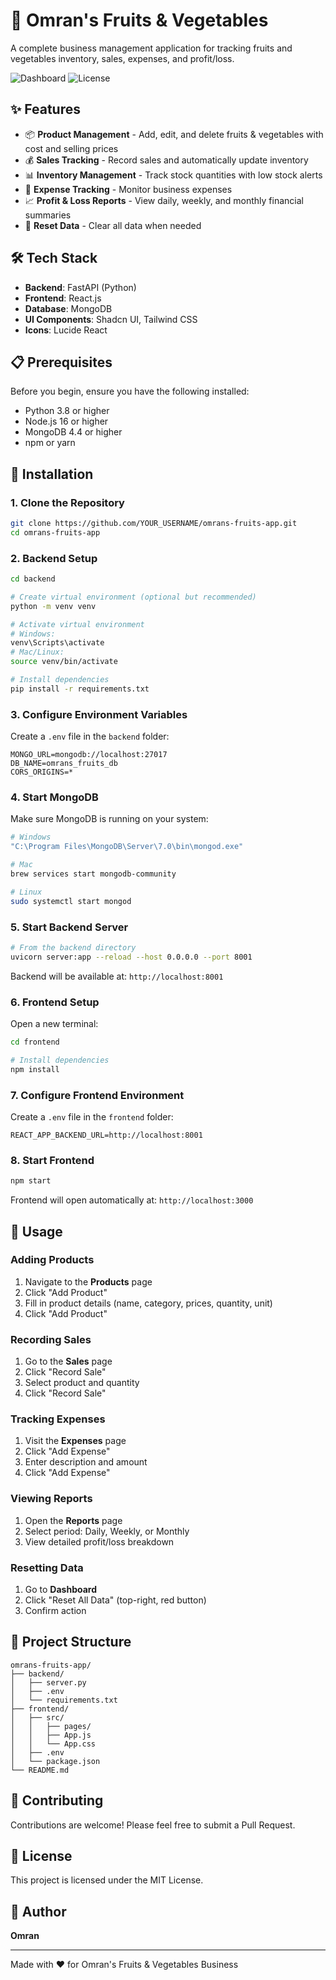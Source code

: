 # 🍎 Omran's Fruits & Vegetables

A complete business management application for tracking fruits and vegetables inventory, sales, expenses, and profit/loss.

![Dashboard](https://img.shields.io/badge/Status-Active-success)
![License](https://img.shields.io/badge/License-MIT-blue)

## ✨ Features

- 📦 **Product Management** - Add, edit, and delete fruits & vegetables with cost and selling prices
- 💰 **Sales Tracking** - Record sales and automatically update inventory
- 📊 **Inventory Management** - Track stock quantities with low stock alerts
- 💸 **Expense Tracking** - Monitor business expenses
- 📈 **Profit & Loss Reports** - View daily, weekly, and monthly financial summaries
- 🔄 **Reset Data** - Clear all data when needed

## 🛠️ Tech Stack

- **Backend**: FastAPI (Python)
- **Frontend**: React.js
- **Database**: MongoDB
- **UI Components**: Shadcn UI, Tailwind CSS
- **Icons**: Lucide React

## 📋 Prerequisites

Before you begin, ensure you have the following installed:
- Python 3.8 or higher
- Node.js 16 or higher
- MongoDB 4.4 or higher
- npm or yarn

## 🚀 Installation

### 1. Clone the Repository

```bash
git clone https://github.com/YOUR_USERNAME/omrans-fruits-app.git
cd omrans-fruits-app
```

### 2. Backend Setup

```bash
cd backend

# Create virtual environment (optional but recommended)
python -m venv venv

# Activate virtual environment
# Windows:
venv\Scripts\activate
# Mac/Linux:
source venv/bin/activate

# Install dependencies
pip install -r requirements.txt
```

### 3. Configure Environment Variables

Create a `.env` file in the `backend` folder:

```env
MONGO_URL=mongodb://localhost:27017
DB_NAME=omrans_fruits_db
CORS_ORIGINS=*
```

### 4. Start MongoDB

Make sure MongoDB is running on your system:

```bash
# Windows
"C:\Program Files\MongoDB\Server\7.0\bin\mongod.exe"

# Mac
brew services start mongodb-community

# Linux
sudo systemctl start mongod
```

### 5. Start Backend Server

```bash
# From the backend directory
uvicorn server:app --reload --host 0.0.0.0 --port 8001
```

Backend will be available at: `http://localhost:8001`

### 6. Frontend Setup

Open a new terminal:

```bash
cd frontend

# Install dependencies
npm install
```

### 7. Configure Frontend Environment

Create a `.env` file in the `frontend` folder:

```env
REACT_APP_BACKEND_URL=http://localhost:8001
```

### 8. Start Frontend

```bash
npm start
```

Frontend will open automatically at: `http://localhost:3000`

## 📖 Usage

### Adding Products
1. Navigate to the **Products** page
2. Click "Add Product"
3. Fill in product details (name, category, prices, quantity, unit)
4. Click "Add Product"

### Recording Sales
1. Go to the **Sales** page
2. Click "Record Sale"
3. Select product and quantity
4. Click "Record Sale"

### Tracking Expenses
1. Visit the **Expenses** page
2. Click "Add Expense"
3. Enter description and amount
4. Click "Add Expense"

### Viewing Reports
1. Open the **Reports** page
2. Select period: Daily, Weekly, or Monthly
3. View detailed profit/loss breakdown

### Resetting Data
1. Go to **Dashboard**
2. Click "Reset All Data" (top-right, red button)
3. Confirm action

## 📁 Project Structure

```
omrans-fruits-app/
├── backend/
│   ├── server.py
│   ├── .env
│   └── requirements.txt
├── frontend/
│   ├── src/
│   │   ├── pages/
│   │   ├── App.js
│   │   └── App.css
│   ├── .env
│   └── package.json
└── README.md
```

## 🤝 Contributing

Contributions are welcome! Please feel free to submit a Pull Request.

## 📝 License

This project is licensed under the MIT License.

## 👤 Author

**Omran**

---

Made with ❤️ for Omran's Fruits & Vegetables Business
